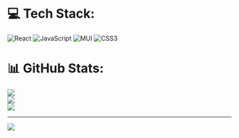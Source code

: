 
# 💻 Tech Stack:
![React](https://img.shields.io/badge/react-%2320232a.svg?style=for-the-badge&logo=react&logoColor=%2361DAFB) ![JavaScript](https://img.shields.io/badge/javascript-%23323330.svg?style=for-the-badge&logo=javascript&logoColor=%23F7DF1E) ![MUI](https://img.shields.io/badge/MUI-%230081CB.svg?style=for-the-badge&logo=material-ui&logoColor=white) ![CSS3](https://img.shields.io/badge/css3-%231572B6.svg?style=for-the-badge&logo=css3&logoColor=white)
# 📊 GitHub Stats:
![](https://github-readme-stats.vercel.app/api?username=masihbalali&theme=dark&hide_border=false&include_all_commits=true&count_private=true)<br/>
![](https://github-readme-streak-stats.herokuapp.com/?user=masihbalali&theme=dark&hide_border=false)<br/>
![](https://github-readme-stats.vercel.app/api/top-langs/?username=masihbalali&theme=dark&hide_border=false&include_all_commits=true&count_private=true&layout=compact)

---
[![](https://visitcount.itsvg.in/api?id=masihbalali&icon=0&color=0)](https://visitcount.itsvg.in)

<!-- Proudly created with GPRM ( https://gprm.itsvg.in ) -->
